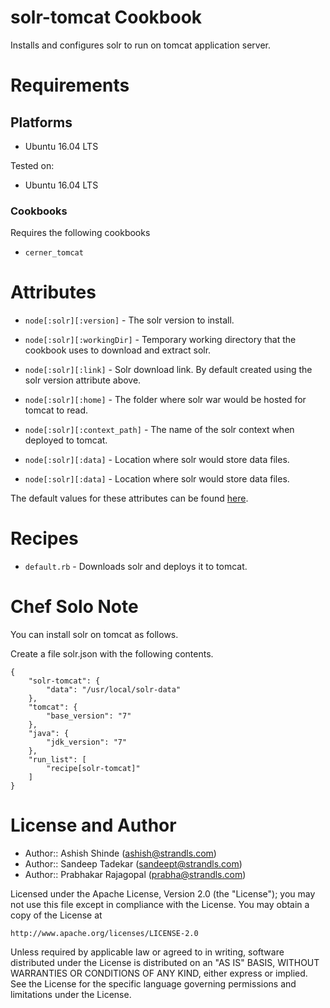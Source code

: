 solr-tomcat Cookbook
=============
Installs and configures solr to run on tomcat application server.

Requirements
============

## Platforms

* Ubuntu 16.04 LTS

Tested on:

* Ubuntu 16.04 LTS


### Cookbooks
Requires the following cookbooks

* `cerner_tomcat`

Attributes
============

* `node[:solr][:version]` - The solr version to install.
* `node[:solr][:workingDir]` - Temporary working directory that the cookbook uses to download and extract solr.
* `node[:solr][:link]` - Solr download link. By default created using the solr version attribute above.

* `node[:solr][:home]` - The folder where solr war would be hosted for tomcat to read.
* `node[:solr][:context_path]` - The name of the solr context when deployed to tomcat.
* `node[:solr][:data]` - Location where solr would store data files.
* `node[:solr][:data]` - Location where solr would store data files.

The default values for these attributes can be found  [here](attributes/default.rb).


Recipes
=======
* `default.rb` - Downloads solr and deploys it to tomcat.

Chef Solo Note
==============

You can install solr on tomcat as follows.

Create a file solr.json with the following contents.

    {
        "solr-tomcat": {
            "data": "/usr/local/solr-data"
        },
        "tomcat": {
            "base_version": "7"
        },
        "java": {
            "jdk_version": "7"
        },
        "run_list": [
            "recipe[solr-tomcat]"
        ]
    }

License and Author
==================

- Author:: Ashish Shinde (<ashish@strandls.com>)
- Author:: Sandeep Tadekar (<sandeept@strandls.com>)
- Author:: Prabhakar Rajagopal (<prabha@strandls.com>)

Licensed under the Apache License, Version 2.0 (the "License");
you may not use this file except in compliance with the License.
You may obtain a copy of the License at

    http://www.apache.org/licenses/LICENSE-2.0

Unless required by applicable law or agreed to in writing, software
distributed under the License is distributed on an "AS IS" BASIS,
WITHOUT WARRANTIES OR CONDITIONS OF ANY KIND, either express or implied.
See the License for the specific language governing permissions and
limitations under the License.
